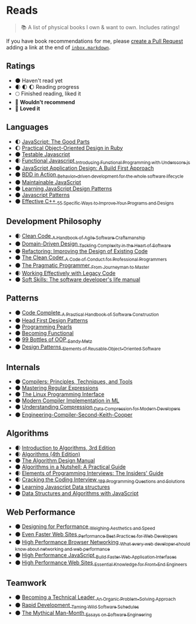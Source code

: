 # Reads

> :books: A list of physical books I own & want to own. Includes ratings!

If you have book recommendations for me, please [create a Pull Request](https://github.com/zzarcon/reads/compare) adding a link at the end of [`inbox.markdown`](https://github.com/zzarcon/reads/blob/master/inbox.markdown).

## Ratings
- :new_moon: Haven't read yet
- :waxing_crescent_moon: :first_quarter_moon: :moon: Reading progress
- :full_moon: Finished reading, liked it
- :full_moon_with_face: **Wouldn't recommend**
- :star2: **Loved it**

## Languages
- :first_quarter_moon: [JavaScript: The Good Parts](http://amzn.to/1SD1gVz)
- :moon: [Practical Object-Oriented Design in Ruby](https://www.amazon.com/Practical-Object-Oriented-Design-Ruby-Addison-Wesley/dp/0321721330)
- :new_moon: [Testable Javascript](https://www.amazon.com/Testable-JavaScript-Mark-Ethan-Trostler/dp/1449323391)
- :waxing_crescent_moon: [Functional Javascript <sub>Introducing Functional Programming with Underscore.js</sub>](https://www.amazon.com/Functional-JavaScript-Introducing-Programming-Underscore-js/dp/1449360726)
- :new_moon: [JavaScript Application Design: A Build First Approach](https://www.amazon.com/JavaScript-Application-Design-Build-Approach/dp/1617291951)
- :new_moon: [BDD in Action <sub>Behavior-driven development for the whole software lifecycle</sub>](https://www.amazon.com/BDD-Action-Behavior-driven-development-lifecycle/dp/161729165X)
- :new_moon: [Maintainable JavaScript](https://www.amazon.com/Maintainable-JavaScript-Nicholas-C-Zakas/dp/1449327680)
- :new_moon: [Learning JavaScript Design Patterns](https://www.amazon.com/Learning-JavaScript-Design-Patterns-Osmani/dp/1449331815)
- :new_moon: [Javascript Patterns](https://www.amazon.com/JavaScript-Patterns-Stoyan-Stefanov/dp/0596806752/ref=sr_1_17)
- :new_moon: [Effective C++ <sub>55 Specific Ways to Improve Your Programs and Designs</sub>](https://www.amazon.com/gp/product/0321334876/ref=od_aui_detailpages00)

## Development Philosophy
- :waxing_crescent_moon: [Clean Code <sub>A Handbook of Agile Software Craftsmanship</sub>](http://amzn.to/1S6YFnH)
- :new_moon: [Domain-Driven Design <sub>Tackling Complexity in the Heart of Software</sub>](http://amzn.to/1S6WwIL)
- :new_moon: [Refactoring: Improving the Design of Existing Code](http://amzn.to/1S6Z49J)
- :new_moon: [The Clean Coder <sub>A Code of Conduct for Professional Programmers</sub>](http://amzn.to/1S6YGrH)
- :new_moon: [The Pragmatic Programmer <sub>From Journeyman to Master</sub>](http://amzn.to/1S6WZdR)
- :waxing_crescent_moon: [Working Effectively with Legacy Code](https://www.amazon.com/Working-Effectively-Legacy-Michael-Feathers/dp/0131177052)
- :new_moon: [Soft Skills: The software developer's life manual](https://www.amazon.com/Soft-Skills-software-developers-manual/dp/1617292397)

## Patterns
- :new_moon: [Code Complete <sub>A Practical Handbook of Software Construction</sub>](http://amzn.to/1PhS8R3)
- :new_moon: [Head First Design Patterns](http://amzn.to/1S6XaGb)
- :new_moon: [Programming Pearls](http://amzn.to/1SD1fRH)
- :new_moon: [Becoming Functional](https://www.amazon.com/gp/product/1449368174/ref=od_aui_detailpages00)
- :new_moon: [99 Bottles of OOP <sub>Sandy Metz</sub>](http://www.sandimetz.com/99bottles)
- :new_moon: [Design Patterns <sub>Elements of Reusable Object-Oriented Software</sub>](https://www.amazon.com/Design-Patterns-Elements-Reusable-Object-Oriented/dp/0201633612)

## Internals
- :new_moon: [Compilers: Principles, Techniques, and Tools](http://amzn.to/1SD1YCe)
- :new_moon: [Mastering Regular Expressions](http://amzn.to/1SD0Ezx)
- :new_moon: [The Linux Programming Interface](https://www.amazon.com/Linux-Programming-Interface-System-Handbook/dp/1593272200)
- :new_moon: [Modern Compiler Implementation in ML](https://www.amazon.com/Modern-Compiler-Implementation-Andrew-Appel/dp/0521607647)
- :new_moon: [Understanding Compression <sub>Data Compression for Modern Developers</sub>](https://www.amazon.com/Understanding-Compression-Data-Modern-Developers/dp/1491961538)
- :new_moon: [Engineering-Compiler-Second-Keith-Cooper](https://www.amazon.com/Engineering-Compiler-Second-Keith-Cooper/dp/012088478X)

## Algorithms
- :waxing_crescent_moon: [Introduction to Algorithms, 3rd Edition](https://www.amazon.com/Introduction-Algorithms-3rd-MIT-Press/dp/0262033844/ref=sr_1_1)
- :waxing_crescent_moon: [Algorithms (4th Edition)](https://www.amazon.com/Algorithms-4th-Robert-Sedgewick/dp/032157351X/ref=sr_1_3)
- :new_moon: [The Algorithm Design Manual](https://www.amazon.com/Algorithm-Design-Manual-Steven-Skiena/dp/1848000693/ref=sr_1_6)
- :new_moon: [Algorithms in a Nutshell: A Practical Guide](https://www.amazon.com/Algorithms-Nutshell-Practical-George-Heineman/dp/1491948922/ref=sr_1_9)
- :waxing_crescent_moon: [Elements of Programming Interviews: The Insiders' Guide](https://www.amazon.com/Elements-Programming-Interviews-Insiders-Guide/dp/1479274836/ref=sr_1_2)
- :waxing_crescent_moon: [Cracking the Coding Interview <sub>189 Programming Questions and Solutions</sub>](https://www.amazon.com/Elements-Programming-Interviews-Insiders-Guide/dp/1479274836/ref=sr_1_2)
- :new_moon: [Learning Javascript Data structures](https://www.amazon.com/Learning-JavaScript-Data-Structures-Algorithms/dp/1783554878)
- :new_moon: [Data Structures and Algorithms with JavaScript](http://shop.oreilly.com/product/0636920029557.do)

## Web Performance
- :new_moon: [Designing for Performance <sub>Weighing Aesthetics and Speed</sub>](http://amzn.to/1SCZ0hj)
- :new_moon: [Even Faster Web Sites <sub>Performance Best Practices for Web Developers</sub>](http://amzn.to/1SCYY9b)
- :new_moon: [High Performance Browser Networking <sub>What every web developer should know about networking and web performance</sub>](http://amzn.to/1S6Vo7O)
- :new_moon: [High Performance JavaScript <sub>Build Faster Web Application Interfaces</sub>](http://amzn.to/1PMIWXs)
- :new_moon: [High Performance Web Sites <sub>Essential Knowledge for Front-End Engineers</sub>](http://amzn.to/1PMIVCQ)

## Teamwork
- :new_moon: [Becoming a Technical Leader <sub>An Organic Problem-Solving Approach</sub>](http://amzn.to/1S6XLHD)
- :new_moon: [Rapid Development <sub>Taming Wild Software Schedules</sub>](http://amzn.to/1SD1rAv)
- :new_moon: [The Mythical Man-Month <sub>Essays on Software Engineering</sub>](http://amzn.to/1PhScjL)
